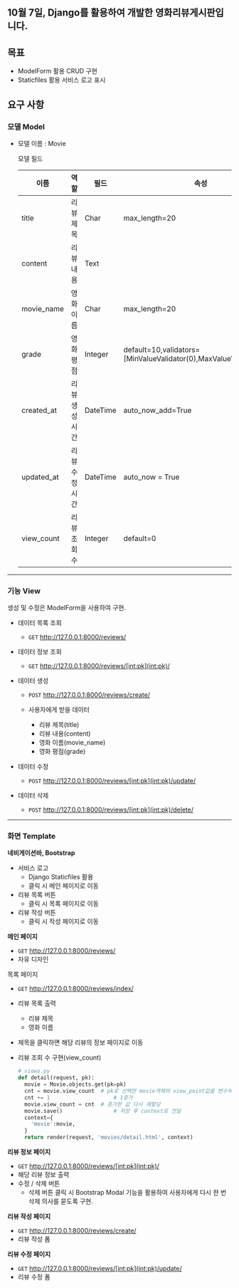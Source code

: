 ## 10월 7일, Django를 활용하여 개발한 영화리뷰게시판입니다.



## 목표

- ModelForm 활용 CRUD 구현
- Staticfiles 활용 서비스 로고 표시

## 요구 사항

### 모델 Model

- 모델 이름 : Movie

  모델 필드

  | 이름       | 역할          | 필드     | 속성                                                         |
  | ---------- | ------------- | -------- | ------------------------------------------------------------ |
  | title      | 리뷰 제목     | Char     | max_length=20                                                |
  | content    | 리뷰 내용     | Text     |                                                              |
  | movie_name | 영화 이름     | Char     | max_length=20                                                |
  | grade      | 영화 평점     | Integer  | default=10,validators=[MinValueValidator(0),MaxValueValidator(10)] |
  | created_at | 리뷰 생성시간 | DateTime | auto_now_add=True                                            |
  | updated_at | 리뷰 수정시간 | DateTime | auto_now = True                                              |
  | view_count | 리뷰 조회 수  | Integer  | default=0                                                    |

---

### 기능 View

생성 및 수정은 ModelForm을 사용하여 구현.

- 데이터 목록 조회

  - `GET` http://127.0.0.1:8000/reviews/

- 데이터 정보 조회

  - `GET` http://127.0.0.1:8000/reviews/[int:pk](int:pk)/

- 데이터 생성

  - `POST` http://127.0.0.1:8000/reviews/create/

  - 사용자에게 받을 데이터
    - 리뷰 제목(title)
    - 리뷰 내용(content)
    - 영화 이름(movie_name)
    - 영화 평점(grade)

- 데이터 수정

  - `POST` http://127.0.0.1:8000/reviews/[int:pk](int:pk)/update/

- 데이터 삭제

  - `POST` http://127.0.0.1:8000/reviews/[int:pk](int:pk)/delete/

---

### 화면 Template

**네비게이션바, Bootstrap <nav>**

- 서비스 로고
  - Django Staticfiles 활용
  - 클릭 시 메인 페이지로 이동
- 리뷰 목록 버튼
  - 클릭 시 목록 페이지로 이동
- 리뷰 작성 버튼
  - 클릭 시 작성 페이지로 이동

**메인 페이지**

- `GET` http://127.0.0.1:8000/reviews/
- 자유 디자인

목록 페이지

- `GET` http://127.0.0.1:8000/reviews/index/

- 리뷰 목록 출력

  - 리뷰 제목
  - 영화 이름

- 제목을 클릭하면 해당 리뷰의 정보 페이지로 이동

- 리뷰 조회 수 구현(view_count)

  ~~~python
  # views.py
  def detail(request, pk):
    movie = Movie.objects.get(pk=pk)
    cnt = movie.view_count	# pk로 선택한 movie객체의 view_point값을 변수에 할당
    cnt += 1					# 1증가
    movie.view_count = cnt	# 증가한 값 다시 재할당
    movie.save()				# 저장 후 context로 전달
    context={
      'movie':movie,
    }
    return render(request, 'movies/detail.html', context)
  ~~~

  

**리뷰 정보 페이지**

- `GET` http://127.0.0.1:8000/reviews/[int:pk](int:pk)/
- 해당 리뷰 정보 출력
- 수정 / 삭제 버튼
  - 삭제 버튼 클릭 시 Bootstrap Modal 기능을 활용하여 사용자에게 다시 한 번 삭제 의사를 묻도록 구현.

**리뷰 작성 페이지**

- `GET` http://127.0.0.1:8000/reviews/create/
- 리뷰 작성 폼

**리뷰 수정 페이지**

- `GET` http://127.0.0.1:8000/reviews/[int:pk](int:pk)/update/
- 리뷰 수정 폼